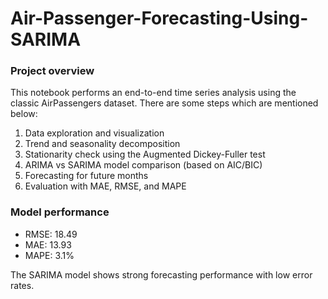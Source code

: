 # Air-Passenger-Forecasting-Using-SARIMA

### Project overview

This notebook performs an end-to-end time series analysis using the classic AirPassengers dataset. There are some steps which are mentioned below:
1. Data exploration and visualization
2. Trend and seasonality decomposition
3. Stationarity check using the Augmented Dickey-Fuller test
4. ARIMA vs SARIMA model comparison (based on AIC/BIC)
5. Forecasting for future months
6. Evaluation with MAE, RMSE, and MAPE
### Model performance 
- RMSE: 18.49
- MAE: 13.93
- MAPE: 3.1%

The SARIMA model shows strong forecasting performance with low error rates.
